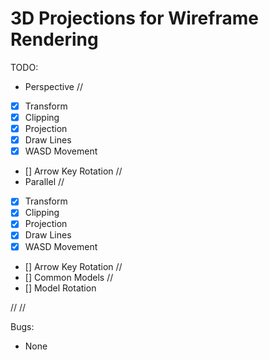 # 3D Projections for Wireframe Rendering

TODO:

* Perspective
//
* [x] Transform
* [x] Clipping
* [x] Projection
* [x] Draw Lines
* [x] WASD Movement
* [] Arrow Key Rotation
//
* Parallel
//
* [x] Transform
* [x] Clipping
* [x] Projection
* [x] Draw Lines
* [x] WASD Movement
* [] Arrow Key Rotation
//
* [] Common Models
//
* [] Model Rotation

//
//

Bugs:
* None